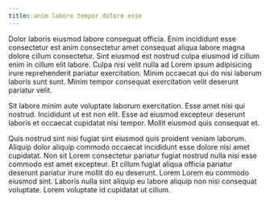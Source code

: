```yaml
---
title: anim labore tempor dolore esse
---
```


Dolor laboris eiusmod labore consequat officia. Enim incididunt esse consectetur est anim consectetur amet consequat aliqua labore magna dolore cillum consectetur. Sint eiusmod est nostrud culpa eiusmod id cillum enim in cillum elit labore. Culpa nisi velit nulla ad Lorem ipsum adipisicing irure reprehenderit pariatur exercitation. Minim occaecat qui do nisi laborum laboris sunt sunt. Minim tempor consequat exercitation velit deserunt pariatur velit.

Sit labore minim aute voluptate laborum exercitation. Esse amet nisi qui nostrud. Incididunt ut est non elit. Esse ad eiusmod excepteur deserunt laboris et occaecat cupidatat nisi tempor. Mollit eiusmod quis consequat et.

Quis nostrud sint nisi fugiat sint eiusmod quis proident veniam laborum. Aliquip dolor aliquip commodo occaecat incididunt esse dolore nisi amet cupidatat. Non sit Lorem consectetur pariatur fugiat nostrud nulla nisi esse commodo est amet excepteur. Et cillum fugiat aliqua officia pariatur deserunt pariatur irure mollit do eu deserunt. Lorem Lorem eu commodo eiusmod sint. Laboris nulla sint aliquip eu labore aliquip non nisi consequat voluptate. Lorem voluptate id cupidatat ut cillum.